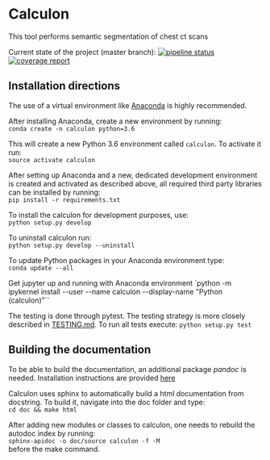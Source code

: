 # Calculon

This tool performs semantic segmentation of chest ct scans

Current state of the project (master branch):
[![pipeline status](https://gitlab.com/ebenbuild/calculon/badges/master/pipeline.svg)](https://gitlab.com/ebenbuild/calculon/commits/master) [![coverage report](https://gitlab.com/ebenbuild/calculon/badges/master/coverage.svg)](https://gitlab.com/ebenbuild/calculon/commits/master)


## Installation directions
The use of a virtual environment like [Anaconda](https://www.continuum.io/downloads)
is highly recommended.

After installing Anaconda, create a new environment by running:      
`conda create -n calculon python=3.6`   

This will create a new Python 3.6 environment called  `calculon`.
To activate it run:   
`source activate calculon`

After setting up Anaconda and a new, dedicated development
environment is created and activated as described above, all required third
party libraries can be installed by running:  
`pip install -r requirements.txt`  

To install the calculon for development purposes, use:     
`python setup.py develop`

To uninstall calculon run:  
`python setup.py develop --uninstall`

To update Python packages in your Anaconda environment type:  
`conda update --all`

Get jupyter up and running with Anaconda environment
`python -m ipykernel install --user --name calculon --display-name "Python (calculon)"``

The testing is done through pytest. The testing strategy is more closely described
in [TESTING.md](TESTING.md). To run all tests execute:
`python setup.py test`


## Building the documentation
To be able to build the documentation, an additional package *pandoc* is needed.
Installation instructions are provided [here](http://pandoc.org/installing.html)

Calculon uses sphinx to automatically build a html documentation from docstring.
To build it, navigate into the doc folder and type:    
`cd doc && make html`  

After adding new modules or classes to calculon,
one needs to rebuild the autodoc index by running:    
`sphinx-apidoc -o doc/source calculon -f -M`  
before the make command.
